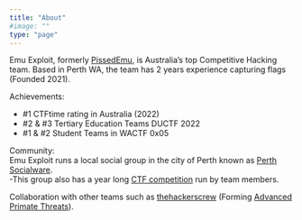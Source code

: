 ```yaml
---
title: "About"
#image: ""
type: "page"
---
```


Emu Exploit, formerly [PissedEmu](https://ctf.fandom.com/wiki/Emu_Exploit), is Australia’s top Competitive Hacking team. Based in Perth WA, the team has 2 years experience capturing flags (Founded 2021). 

Achievements:
- #1 CTFtime rating in Australia (2022)
- #2 & #3 Tertiary Education Teams DUCTF 2022 
- #1 & #2 Student Teams in WACTF 0x05

Community:  
Emu Exploit runs a local social group in the city of Perth known as [Perth Socialware](https://discord.gg/dQ8FMFQSRp).  
-This group also has a year long [CTF competition](https://socialware.tk) run by team members.
  
Collaboration with other teams such as [thehackerscrew](https://thehackerscrew.team) (Forming [Advanced Primate Threats](https://ctftime.org/team/208112)).
